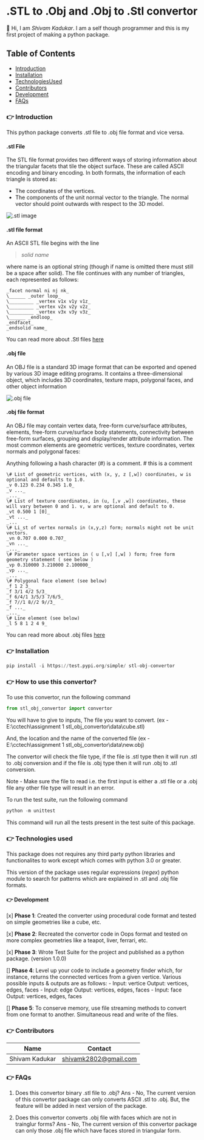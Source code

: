 # .STL to .Obj and .Obj to .Stl convertor

:vulcan_salute: Hi, I am _Shivam Kadukar_. I am a self though programmer and this is my first project of making a python package.

## Table of Contents

- [Introduction](#pointright-introduction)
- [Installation](#pointright-installation)
- [TechnologiesUsed](#pointright-technologies-used)
- [Contributors](#pointright-contributors)
- [Development](#pointright-development)
- [FAQs](#pointright-faqs)

### :point_right: Introduction

This python package converts .stl file to .obj file format and vice versa.

#### .stl File

The STL file format provides two different ways of storing information about the triangular facets that tile the object surface. These are called ASCII encoding and binary encoding. In both formats, the information of each triangle is stored as:

- The coordinates of the vertices.
- The components of the unit normal vector to the triangle. The normal vector should point outwards with respect to the 3D model.

![.stl image](https://drive.google.com/file/d/1b7PQoW2i7TMO6fnQ1ZKLANFzlbRjNjVS/view?usp=sharing)

#### .stl file format

An ASCII STL file begins with the line

> _solid name_

where name is an optional string (though if name is omitted there must still be a space after solid). The file continues with any number of triangles, each represented as follows:
```
_facet normal ni nj nk_
\______ _outer loop_
\_________ _vertex v1x v1y v1z_
\_________ _vertex v2x v2y v2z_
\_________ _vertex v3x v3y v3z_
\______ _endloop_
_endfacet_
_endsolid name_
```

You can read more about .Stl files [here](https://en.wikipedia.org/wiki/STL_(file_format) ".stl file wikipedia")

#### .obj file

An OBJ file is a standard 3D image format that can be exported and opened by various 3D image editing programs. It contains a three-dimensional object, which includes 3D coordinates, texture maps, polygonal faces, and other object information

![.obj file](https://drive.google.com/file/d/1-n_sfsstoW0M4KcH51z1je9igcfJKTOf/view?usp=sharing)

#### .obj file format

An OBJ file may contain vertex data, free-form curve/surface attributes, elements, free-form curve/surface body statements, connectivity between free-form surfaces, grouping and display/render attribute information. The most common elements are geometric vertices, texture coordinates, vertex normals and polygonal faces:

Anything following a hash character (#) is a comment.
\# this is a comment
```
\# List of geometric vertices, with (x, y, z [,w]) coordinates, w is optional and defaults to 1.0.
_v 0.123 0.234 0.345 1.0_
_v ..._
_..._
\# List of texture coordinates, in (u, [,v ,w]) coordinates, these will vary between 0 and 1. v, w are optional and default to 0.
_vt 0.500 1 [0]_
_vt ..._
_...
\# Li_st of vertex normals in (x,y,z) form; normals might not be unit vectors.
_vn 0.707 0.000 0.707_
_vn ..._
_..._
\# Parameter space vertices in ( u [,v] [,w] ) form; free form geometry statement ( see below )
_vp 0.310000 3.210000 2.100000_
_vp ..._
_...
\# Polygonal face element (see below)
_f 1 2 3_
_f 3/1 4/2 5/3_
_f 6/4/1 3/5/3 7/6/5_
_f 7//1 8//2 9//3_
_f ..._
_..._
\# Line element (see below)
_l 5 8 1 2 4 9_
```

You can read more about .obj files [here](https://en.wikipedia.org/wiki/Wavefront_.obj_file ".obj File Wikipedia")

### :point_right: Installation

``` python
pip install -i https://test.pypi.org/simple/ stl-obj-convertor
```

### :point_right: How to use this convertor?

To use this convertor, run the following command

``` python
from stl_obj_convertor import convertor
```

You will have to give to inputs, The file you want to convert.
(ex - E:\\cctech\\assignment 1 stl_obj_convertor\\data\\cube.stl)

And, the location and the name of the converted file
(ex - E:\\cctech\\assignment 1 stl_obj_convertor\\data\\new.obj)

The convertor will check the file type, if the file is .stl type then it will run .stl to .obj conversion and if the file is .obj type then it will run .obj to .stl conversion. 

Note - Make sure the file to read i.e. the first input is either a .stl file or a .obj file any other file type will result in an error.

To run the test suite, run the following command

```python
python -m unittest
```

This command will run all the tests present in the test suite of this package.

### :point_right: Technologies used

This package does not requires any third party python libraries and functionalites to work except which comes with
python 3.0 or greater.

This version of the package uses regular expressions (_regex_) python module to search for patterns which are explained in .stl and .obj file formats.

#### :point_right: Development

[x] __Phase 1__: Created the converter using procedural code format and tested on simple geometries like a cube, etc.

[x] __Phase 2__: Recreated the convertor code in Oops format and tested on more complex geometries like a teapot, liver, ferrari, etc.

[x] __Phase 3__: Wrote Test Suite for the project and published as a python package. (version 1.0.0)

[] __Phase 4__: Level up your code to include a geometry finder which, for instance, returns the connected vertices from a given vertice. Various possible inputs & outputs are as follows:
  \- Input: vertice Output: vertices, edges, faces
  \- Input: edge Output: vertices, edges, faces
  \- Input: face Output: vertices, edges, faces

[] __Phase 5__: To conserve memory, use file streaming methods to convert from one format to another. Simultaneous read and write of the files.

### :point_right: Contributors

| Name         | Contact             |
|--------------|---------------------|
|Shivam Kadukar|shivamk2802@gmail.com|

### :point_right: FAQs

1) Does this convertor binary .stl file to .obj?
Ans - No, The current version of this convertor package can only converts ASCII .stl to .obj.
    But, the feature will be added in next version of the package.
    
2) Does this convertor converts .obj file with faces which are not in trainglur forms?
Ans - No, The current version of this convertor package can only those .obj file which have faces stored in triangular form.


